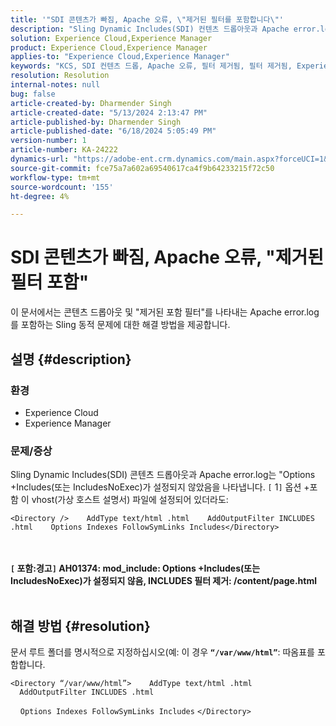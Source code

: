 ```yaml
---
title: '"SDI 콘텐츠가 빠짐, Apache 오류, \"제거된 필터를 포함합니다\"'
description: "Sling Dynamic Includes(SDI) 컨텐츠 드롭아웃과 Apache error.log가 \"INCLUDES filter removed\"를 표시하는 문제를 해결하는 방법에 대해 알아봅니다."
solution: Experience Cloud,Experience Manager
product: Experience Cloud,Experience Manager
applies-to: "Experience Cloud,Experience Manager"
keywords: "KCS, SDI 컨텐츠 드롭, Apache 오류, 필터 제거됨, 필터 제거됨, Experience Cloud, Experience Manager 포함"
resolution: Resolution
internal-notes: null
bug: false
article-created-by: Dharmender Singh
article-created-date: "5/13/2024 2:13:47 PM"
article-published-by: Dharmender Singh
article-published-date: "6/18/2024 5:05:49 PM"
version-number: 1
article-number: KA-24222
dynamics-url: "https://adobe-ent.crm.dynamics.com/main.aspx?forceUCI=1&pagetype=entityrecord&etn=knowledgearticle&id=62c57dfe-3211-ef11-9f89-000d3a37816b"
source-git-commit: fce75a7a602a69540617ca4f9b64233215f72c50
workflow-type: tm+mt
source-wordcount: '155'
ht-degree: 4%

---
```


# SDI 콘텐츠가 빠짐, Apache 오류, &quot;제거된 필터 포함&quot;


이 문서에서는 콘텐츠 드롭아웃 및 &quot;제거된 포함 필터&quot;를 나타내는 Apache error.log를 포함하는 Sling 동적 문제에 대한 해결 방법을 제공합니다.

## 설명 {#description}


### 환경

- Experience Cloud
- Experience Manager


### 문제/증상

Sling Dynamic Includes(SDI) 콘텐츠 드롭아웃과 Apache error.log는 &quot;Options +Includes(또는 IncludesNoExec)가 설정되지 않았음을 나타냅니다. `[` 1`]`  옵션 +포함 이 vhost(가상 호스트 설명서) 파일에 설정되어 있더라도:


```
<Directory />    AddType text/html .html    AddOutputFilter INCLUDES .html    Options Indexes FollowSymLinks Includes</Directory>
```

<br> <br><b>`[` 포함:경고`]`  AH01374: mod_include: Options +Includes(또는 IncludesNoExec)가 설정되지 않음, INCLUDES 필터 제거: /content/page.html</b>
 <br> 

## 해결 방법 {#resolution}


문서 루트 폴더를 명시적으로 지정하십시오(예: 이 경우 <b>`“/var/www/html”`</b>: 따옴표를 포함합니다.




```
<Directory “/var/www/html”>    AddType text/html .html    AddOutputFilter INCLUDES .html
```


    `Options Indexes FollowSymLinks Includes`
`</Directory>`

